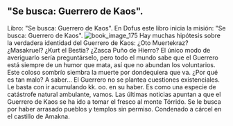 ## "Se busca: Guerrero de Kaos".
Libro: "Se busca: Guerrero de Kaos".
En Dofus este libro inicia la misión: "Se busca: Guerrero de Kaos".
![book_image_175](https://media.discordapp.net/attachments/1105643336989159555/1105647801293090957/175.jpg)
Hay muchas hipótesis sobre la verdadera identidad del Guerrero de Kaos: ¿Oto Muertekraz? ¿Masakruel? ¿Kurt el Bestia? ¿Zasca Puño de Hierro? El único modo de averiguarlo sería preguntárselo, pero todo el mundo sabe que el Guerrero está siempre de un humor que mata, así que no abundan los voluntarios.
Este coloso sombrío siembra la muerte por dondequiera que va. ¿Por qué es tan malo? A saber... El Guerrero no se plantea cuestiones existenciales. Le basta con ir acumulando kk. oo. en su haber. Es como una especie de catástrofe natural ambulante, vamos.
Las últimas noticias apuntan a que el Guerrero de Kaos se ha ido a tomar el fresco al monte Tórrido.
Se le busca por haber arrasado pueblos y templos sin permiso.
Condenado a cárcel en el castillo de Amakna.